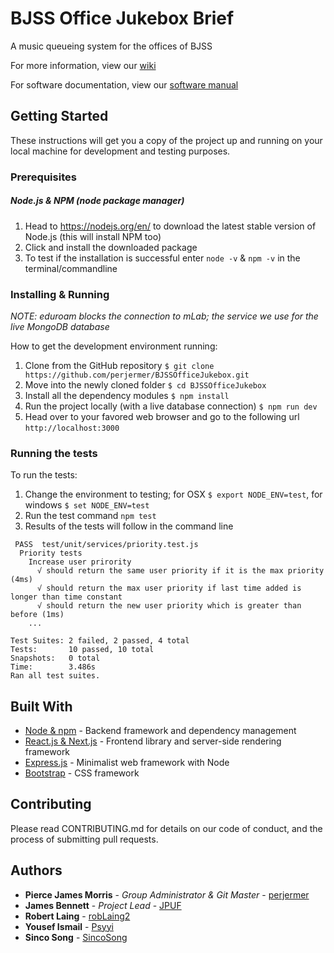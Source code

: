 # BJSS Office Jukebox Brief

A music queueing system for the offices of BJSS

For more information, view our [wiki](https://github.com/perjermer/BJSSOfficeJukebox/wiki)

For software documentation, view our [software manual](https://perjermer.github.io/BJSSOfficeJukebox/)

## Getting Started

These instructions will get you a copy of the project up and running on your local machine for development and testing purposes.

### Prerequisites

##### Node.js & NPM (node package manager)

1. Head to https://nodejs.org/en/ to download the latest stable version of Node.js (this will install NPM too)
2. Click and install the downloaded package
3. To test if the installation is successful enter `node -v` & `npm -v` in the terminal/commandline

### Installing & Running

*NOTE: eduroam blocks the connection to mLab; the service we use for the live MongoDB database*

How to get the development environment running:

1. Clone from the GitHub repository `$ git clone https://github.com/perjermer/BJSSOfficeJukebox.git`
2. Move into the newly cloned folder `$ cd BJSSOfficeJukebox`
3. Install all the dependency modules `$ npm install`
4. Run the project locally (with a live database connection) `$ npm run dev`
5. Head over to your favored web browser and go to the following url `http://localhost:3000`

### Running the tests

To run the tests:

1. Change the environment to testing; for OSX `$ export NODE_ENV=test`, for windows `$ set NODE_ENV=test`
2. Run the test command `npm test`
3. Results of the tests will follow in the command line

```
 PASS  test/unit/services/priority.test.js
  Priority tests
    Increase user prirority
      √ should return the same user priority if it is the max priority (4ms)
      √ should return the max user priority if last time added is longer than time constant
      √ should return the new user priority which is greater than before (1ms)
    ...

Test Suites: 2 failed, 2 passed, 4 total
Tests:       10 passed, 10 total
Snapshots:   0 total
Time:        3.486s
Ran all test suites.
```

## Built With

- [Node & npm](https://nodejs.org/en/) - Backend framework and dependency management
- [React.js & Next.js](https://nextjs.org/) - Frontend library and server-side rendering framework
- [Express.js](https://expressjs.com/) - Minimalist web framework with Node
- [Bootstrap](https://getbootstrap.com/) - CSS framework

## Contributing

Please read CONTRIBUTING.md for details on our code of conduct, and the process of submitting pull requests.

## Authors

- **Pierce James Morris** - _Group Administrator & Git Master_ - [perjermer](https://github.com/perjermer)
- **James Bennett** - _Project Lead_ - [JPUF](https://github.com/JPUF)
- **Robert Laing** - [robLaing2](https://github.com/robLaing2)
- **Yousef Ismail** - [Psyyi](https://github.com/Psyyi)
- **Sinco Song** - [SincoSong](https://github.com/SincoSong)
